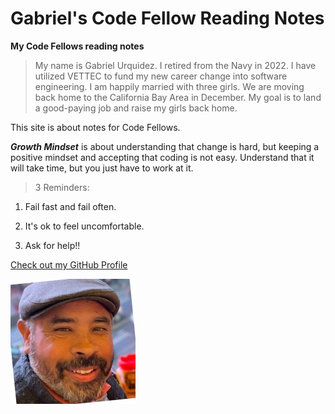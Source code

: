 # Gabriel's Code Fellow Reading Notes
 
**My Code Fellows reading notes**

> My name is Gabriel Urquidez.  I retired from the Navy in 2022. I have utilized VETTEC to fund my new career change into software engineering. I am happily married with three girls. We are moving back home to the California Bay Area in December.  My goal is to land a good-paying job and raise my girls back home.  

This site is about notes for Code Fellows.

***Growth Mindset*** is about understanding that change is hard, but keeping a positive mindset and accepting that coding is not easy. Understand that it will take time, but you just have to work at it.

>3 Reminders:

1. Fail fast and fail often.

1. It's ok to feel uncomfortable.

1. Ask for help!!



[Check out my GitHub Profile](https://github.com/sailorgabe)

![Linkedin](https://github.com/sailorgabe/reading-notes/blob/main/Gabriel%20Linkedin.jpg)

